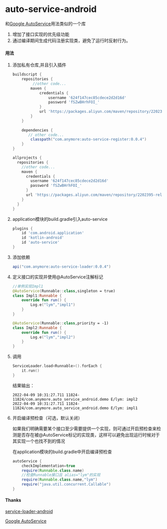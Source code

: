 # auto-service-android

和[Google AutoService](https://github.com/google/auto/tree/master/service)用法类似的一个库

1. 增加了接口实现的优先级功能
2. 通过编译期间生成代码注册实现类，避免了运行时反射行为。

#### 用法

1. 添加私有仓库,并且引入插件

   ```groovy
   buildscript {
       repositories {
         	//other code...
           maven {
               credentials {
                   username '624f147cec85cdece2d2d16d'
                   password 'fSZwBHrhFOI_'
               }
               url 'https://packages.aliyun.com/maven/repository/2202395-release-jr0puW/'
           }
       }
       
       dependencies {
          // other code...
           classpath("com.anymore:auto-service-register:0.0.4")
       }
   }
   
   allprojects {
     repositories {
       //other code...
       maven {
         credentials {
           username '624f147cec85cdece2d2d16d'
           password 'fSZwBHrhFOI_'
         }
         url 'https://packages.aliyun.com/maven/repository/2202395-release-jr0puW/'
       }
     }
   }
   ```

2. application模块的build.gradle引入auto-service

   ```groovy
   plugins {
       id 'com.android.application'
       id 'kotlin-android'
       id 'auto-service'
   }
   ```

3. 添加依赖

   ```groovy
   api("com.anymore:auto-service-loader:0.0.4")
   ```

4. 定义接口的实现并使用@AutoService注解标记

   ```kotlin
   //单例实现Impl1
   @AutoService(Runnable::class,singleton = true)
   class Impl1:Runnable {
       override fun run() {
           Log.e("lym","impl1")
       }
   }
   
   @AutoService(Runnable::class,priority = -1)
   class Impl2:Runnable {
       override fun run() {
           Log.e("lym","impl2")
       }
   }
   ```

5. 调用

   ```kotlin
   ServiceLoader.load<Runnable>().forEach {
       it.run()
   }
   ```

   结果输出：

   ```
   2022-04-09 10:31:27.711 11824-11824/com.anymore.auto_service_android.demo E/lym: impl2
   2022-04-09 10:31:27.711 11824-11824/com.anymore.auto_service_android.demo E/lym: impl1
   ```

6. 开启编译预检查（可选，默认关闭）

   如果我们明确需要某个接口至少需要提供一个实现，则可通过开启预检查来检测是否存在被@AutoService标记的实现类，这样可以避免出现运行时候对于其实现一个也找不到的情况

   在application模块的build.gradle中开启编译预检查

   ```groovy
   autoService {
       checkImplementation=true
       require(Runnable.class.name)
       //检查Runnable接口且 alias="lym"的实现
       require(Runnable.class.name,"lym")
       require("java.util.concurrent.Callable")
   }
   ```

#### Thanks

[service-loader-android](https://github.com/johnsonlee/service-loader-android)

[Google AutoService](https://github.com/google/auto/tree/master/service)